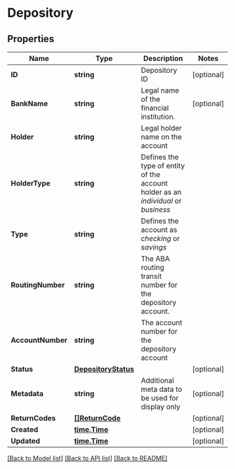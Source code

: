 # Depository

## Properties

Name | Type | Description | Notes
------------ | ------------- | ------------- | -------------
**ID** | **string** | Depository ID | [optional] 
**BankName** | **string** | Legal name of the financial institution. | [optional] 
**Holder** | **string** | Legal holder name on the account | 
**HolderType** | **string** | Defines the type of entity of the account holder as an *individual* or *business* | 
**Type** | **string** | Defines the account as *checking* or *savings* | 
**RoutingNumber** | **string** | The ABA routing transit number for the depository account. | 
**AccountNumber** | **string** | The account number for the depository account | 
**Status** | [**DepositoryStatus**](DepositoryStatus.md) |  | [optional] 
**Metadata** | **string** | Additional meta data to be used for display only | [optional] 
**ReturnCodes** | [**[]ReturnCode**](ReturnCode.md) |  | [optional] 
**Created** | [**time.Time**](time.Time.md) |  | [optional] 
**Updated** | [**time.Time**](time.Time.md) |  | [optional] 

[[Back to Model list]](../README.md#documentation-for-models) [[Back to API list]](../README.md#documentation-for-api-endpoints) [[Back to README]](../README.md)


